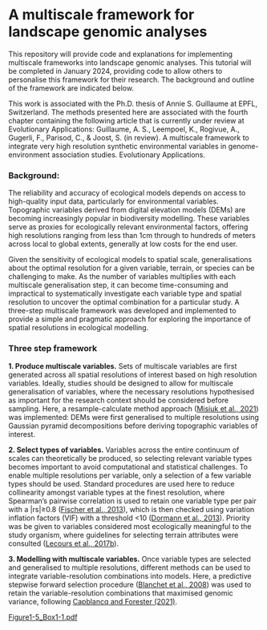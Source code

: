 # A multiscale framework for landscape genomic analyses

This repository will provide code and explanations for implementing multiscale frameworks into landscape genomic analyses. This tutorial will be completed in January 2024, providing code to allow others to personalise this framework for their research. The background and outline of the framework are indicated below.

This work is associated with the Ph.D. thesis of Annie S. Guillaume at EPFL, Switzerland. The methods presented here are associated with the fourth chapter containing the following article that is currently under review at Evolutionary Applications: 
Guillaume, A. S., Leempoel, K., Rogivue, A., Gugerli, F., Parisod, C., & Joost, S. (in review). A multiscale framework to integrate very high resolution synthetic environmental variables in genome-environment association studies. Evolutionary Applications.





 ### Background:

The reliability and accuracy of ecological models depends on access to high-quality input data, particularly for environmental variables. Topographic variables derived from digital elevation models (DEMs) are becoming increasingly popular in biodiversity modelling. These variables serve as proxies for ecologically relevant environmental factors, offering high resolutions ranging from less than 1cm through to hundreds of meters across local to global extents, generally at low costs for the end user. 

Given the sensitivity of ecological models to spatial scale, generalisations about the optimal resolution for a given variable, terrain, or species can be challenging to make. As the number of variables multiplies with each multiscale generalisation step, it can become time-consuming and impractical to systematically investigate each variable type and spatial resolution to uncover the optimal combination for a particular study. A three-step multiscale framework was developed and implemented to provide a simple and pragmatic approach for exploring the importance of spatial resolutions in ecological modelling.


 ### Three step framework
 
**1. Produce multiscale variables.** Sets of multiscale variables are first generated across all spatial resolutions of interest based on high resolution variables. Ideally, studies should be designed to allow for multiscale generalisation of variables, where the necessary resolutions hypothesised as important for the research context should be considered before sampling. Here, a resample-calculate method approach ([Misiuk et al., 2021](https://doi.org/10.1080/01490419.2021.1925789)) was implemented: DEMs were first generalised to multiple resolutions using Gaussian pyramid decompositions before deriving topographic variables of interest.

**2. Select types of variables.** Variables across the entire continuum of scales can theoretically be produced, so selecting relevant variable types becomes important to avoid computational and statistical challenges. To enable multiple resolutions per variable, only a selection of a few variable types should be used. Standard procedures are used here to reduce collinearity amongst variable types at the finest resolution, where Spearman’s pairwise correlation is used to retain one variable type per pair with a |rs|≥0.8 ([Fischer et al., 2013](https://doi.org/10.1111/mec.12521)), which is then checked using variation inflation factors (VIF) with a threshold <10 ([Dormann et al., 2013](https://doi.org/10.1111/j.1600-0587.2012.07348.x)). Priority was be given to variables considered most ecologically meaningful to the study organism, where guidelines for selecting terrain attributes were consulted ([Lecours et al., 2017b](http://dx.doi.org/10.1016/j.envsoft.2016.11.027)). 

**3. Modelling with multiscale variables.** Once variable types are selected and generalised to multiple resolutions, different methods can be used to integrate variable-resolution combinations into models. Here, a predictive stepwise forward selection procedure ([Blanchet et al., 2008](https://doi.org/10.1016/j.ecolmodel.2008.04.001)) was used to retain the variable-resolution combinations that maximised genomic variance, following [Capblancq and Forester (2021)](https://doi.org/10.1111/2041-210X.13722). 


[Figure1-5_Box1-1.pdf](https://github.com/as-guillaume/multiscale-landscape-genomics/files/13674092/Figure1-5_Box1-1.pdf)
